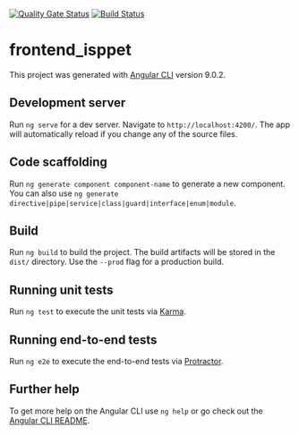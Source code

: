 [![Quality Gate Status](https://sonarcloud.io/api/project_badges/measure?project=ISPP-LinkedPet_frontend_isppet&metric=alert_status)](https://sonarcloud.io/dashboard?id=ISPP-LinkedPet_frontend_isppet)
[![Build Status](https://travis-ci.org/ISPP-LinkedPet/frontend_isppet.svg?branch=master)](https://travis-ci.org/ISPP-LinkedPet/frontend_isppet)
# frontend_isppet

This project was generated with [Angular CLI](https://github.com/angular/angular-cli) version 9.0.2.

## Development server

Run `ng serve` for a dev server. Navigate to `http://localhost:4200/`. The app will automatically reload if you change any of the source files.

## Code scaffolding

Run `ng generate component component-name` to generate a new component. You can also use `ng generate directive|pipe|service|class|guard|interface|enum|module`.

## Build

Run `ng build` to build the project. The build artifacts will be stored in the `dist/` directory. Use the `--prod` flag for a production build.

## Running unit tests

Run `ng test` to execute the unit tests via [Karma](https://karma-runner.github.io).

## Running end-to-end tests

Run `ng e2e` to execute the end-to-end tests via [Protractor](http://www.protractortest.org/).

## Further help

To get more help on the Angular CLI use `ng help` or go check out the [Angular CLI README](https://github.com/angular/angular-cli/blob/master/README.md).
